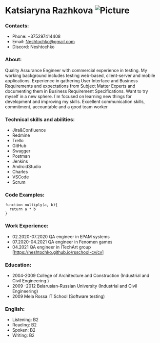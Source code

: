 # Katsiaryna Razhkova ![Picture](C:\Users\katsiaryna.razhkova\AppData\Local\npm-cache\_logs\2022-05-10T11_01_01_766Z-debug-0.logs)
### Contacts: 
* Phone: +375297414408
* Email: Neshtochko@gmail.com
* Discord: Neshtochko
### About:
Quality Assurance Engineer with commercial experience in testing. My working background includes testing web-based, client-server and mobile applications. Experience in gathering User Interface and Business Requirements and expectations from Subject Matter Experts and documenting them in Business Requirement Specifications. Want to try myself in a new sphere. I`m focused on learning new things for development and improving my skills. Excellent communication skills, commitment, accountable and a good team worker
### Technical skills and abilities:
* Jira&Confluence
* Redmine
* Trello
* GitHub
* Swagger
* Postman
* Jenkins
* AndroidStudio
* Charles
* VSCode
* Scrum
### Code Examples:
```
function multiply(a, b){
  return a * b
}
```
### Work Experience:
* 02.2020-07.2020 QA engineer in EPAM systems
* 07.2020-04.2021 QA engineer in Fenomen games
* 04.2021 QA engineer in ITechArt group
[https://neshtochko.github.io/rsschool-cv/cv]

### Education:
* 2004-2009 College of Architecture and Construction (Industrial and Civil Engineering )
* 2009 -2012 Belarusian-Russian University (Industrial and Civil Engineering)
* 2009  Mela Rossa IT School (Software testing)

### English:
* Listening: B2
* Reading: B2
* Spoken: B2
* Writing: B2